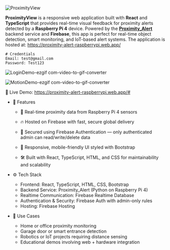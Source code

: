
![ProximityView](https://github.com/user-attachments/assets/927a973e-699d-48be-a62b-4cb1d482cae6)

**ProximityView** is a responsive web application built with **React** and **TypeScript** that provides real-time visual feedback for proximity alerts detected by a **Raspberry Pi 4** device. Powered by the [**Proximity_Alert**](https://github.com/CSharpTeoMan911/Proximity_Alert) backend service and **Firebase**, this app is perfect for real-time object detection, smart monitoring, and IoT-based alert systems. The application is hosted at: https://proximity-alert-raspberrypi.web.app/

```
# Credentials
Email: test@gmail.com
Password: Test123
```

![LoginDemo-ezgif com-video-to-gif-converter](https://github.com/user-attachments/assets/8cbe735f-260f-4bcc-96b4-ae2e8d84604f)

![MotionDemo-ezgif com-video-to-gif-converter](https://github.com/user-attachments/assets/eab4b96d-a10b-487c-adb0-5fe6a159be49)


🔗 Live Demo: https://proximity-alert-raspberrypi.web.app/#



* 🔧 Features
  * 📡 Real-time proximity data from Raspberry Pi 4 sensors

  * 🔥 Hosted on Firebase with fast, secure global delivery

  * 🔐 Secured using Firebase Authentication — only authenticated admin can read/write/delete data

  * 📱 Responsive, mobile-friendly UI styled with Bootstrap

  * 🛠️ Built with React, TypeScript, HTML, and CSS for maintainability and scalability

* ⚙️ Tech Stack
  * Frontend: React, TypeScript, HTML, CSS, Bootstrap
  * Backend Service: Proximity_Alert (Python on Raspberry Pi 4)
  * Realtime Communication: Firebase Realtime Database
  * Authentication & Security: Firebase Auth with admin-only rules
  * Hosting: Firebase Hosting

* 🎯 Use Cases
  * Home or office proximity monitoring
  * Garage door or smart entrance detection
  * Robotics or IoT projects requiring distance sensing
  * Educational demos involving web + hardware integration
